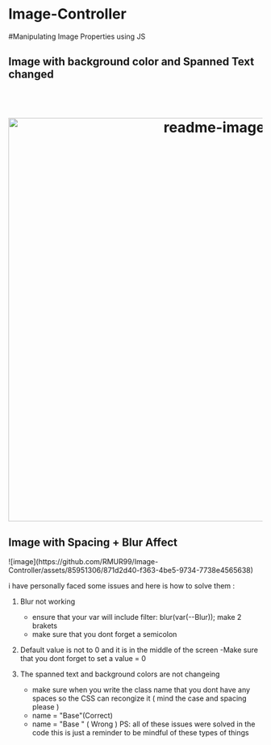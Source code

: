# Image-Controller

#Manipulating Image Properties using JS 

<h2>Image with background color and Spanned Text changed </h2>
<h1 align="center">
  <br>
  <img src="https://github-production-user-asset-6210df.s3.amazonaws.com/85951306/282193744-fdb043cb-0d65-4b93-a62f-c6ade558817e.png" alt="readme-image" width="800">
  <br>
</h1>




<h2>Image with Spacing + Blur Affect </h2>
![image](https://github.com/RMUR99/Image-Controller/assets/85951306/871d2d40-f363-4be5-9734-7738e4565638)

i have personally faced some issues and here is how to solve them :
1) Blur not working
   - ensure that your var will include filter: blur(var(--Blur)); make 2 brakets
   - make sure that you dont forget a semicolon
2) Default value is not to 0 and it is in the middle of the screen
    -Make sure that you dont forget to set a value = 0
   
4) The spanned text and background colors are not changeing
    - make sure when you write the class name that you dont have any spaces so the CSS can recongize it ( mind the case and spacing please )
    - name = "Base"(Correct)
    - name = "Base " ( Wrong )
PS: all of these issues were solved in the code this is just a reminder to be mindful of these types of things 
 
